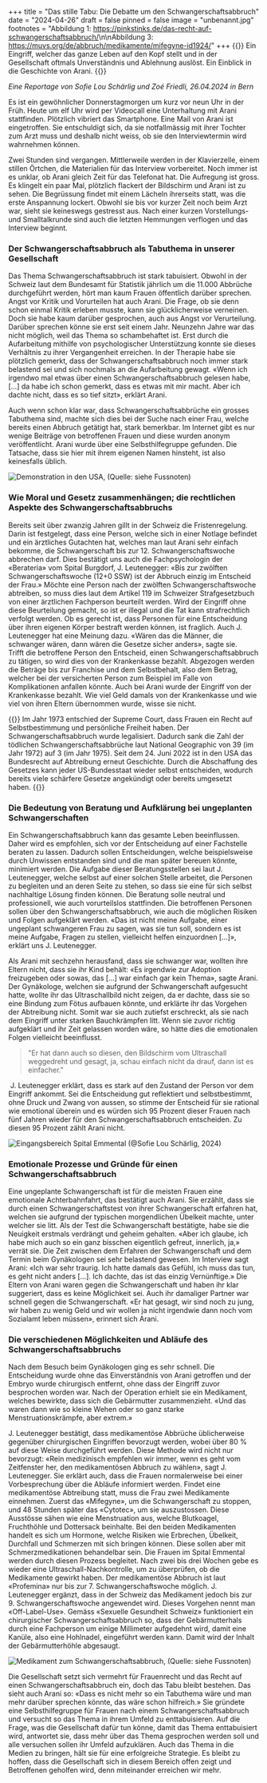 +++
title = "Das stille Tabu: Die Debatte um den Schwangerschaftsabbruch"
date = "2024-04-26"
draft = false
pinned = false
image = "unbenannt.jpg"
footnotes = "Abbildung 1: <https://pinkstinks.de/das-recht-auf-schwangerschaftsabbruch/>\n\nAbbildung 3: https://muvs.org/de/abbruch/medikamente/mifegyne-id1924/"
+++
{{<lead>}} Ein Eingriff, welcher das ganze Leben auf den Kopf stellt und in der Gesellschaft oftmals Unverständnis und Ablehnung auslöst. Ein Einblick in die Geschichte von Arani. {{</lead>}}

*Eine Reportage von Sofie Lou Schärlig und Zoé Friedli, 26.04.2024 in Bern*

Es ist ein gewöhnlicher Donnerstagmorgen um kurz vor neun Uhr in der Früh. Heute um elf Uhr wird per Videocall eine Unterhaltung mit Arani stattfinden. Plötzlich vibriert das Smartphone. Eine Mail von Arani ist eingetroffen. Sie entschuldigt sich, da sie notfallmässig mit ihrer Tochter zum Arzt muss und deshalb nicht weiss, ob sie den Interviewtermin wird wahrnehmen können.

Zwei Stunden sind vergangen. Mittlerweile werden in der Klavierzelle, einem stillen Örtchen, die Materialien für das Interview vorbereitet. Noch immer ist es unklar, ob Arani gleich Zeit für das Telefonat hat. Die Aufregung ist gross. Es klingelt ein paar Mal, plötzlich flackert der Bildschirm und Arani ist zu sehen. Die Begrüssung findet mit einem Lächeln ihrerseits statt, was die erste Anspannung lockert. Obwohl sie bis vor kurzer Zeit noch beim Arzt war, sieht sie keineswegs gestresst aus. Nach einer kurzen Vorstellungs- und Smalltalkrunde sind auch die letzten Hemmungen verflogen und das Interview beginnt. 

### **Der Schwangerschaftsabbruch als Tabuthema in unserer Gesellschaft**

Das Thema Schwangerschaftsabbruch ist stark tabuisiert. Obwohl in der Schweiz laut dem Bundesamt für Statistik jährlich um die 11.000 Abbrüche durchgeführt werden, hört man kaum Frauen öffentlich darüber sprechen. Angst vor Kritik und Vorurteilen hat auch Arani. Die Frage, ob sie denn schon einmal Kritik erleben musste, kann sie glücklicherweise verneinen. Doch sie habe kaum darüber gesprochen, auch aus Angst vor Verurteilung. Darüber sprechen könne sie erst seit einem Jahr. Neunzehn Jahre war das nicht möglich, weil das Thema so schambehaftet ist. Erst durch die Aufarbeitung mithilfe von psychologischer Unterstützung konnte sie dieses Verhältnis zu ihrer Vergangenheit erreichen. In der Therapie habe sie plötzlich gemerkt, dass der Schwangerschaftsabbruch noch immer stark belastend sei und sich nochmals an die Aufarbeitung gewagt. «Wenn ich irgendwo mal etwas über einen Schwangerschaftsabbruch gelesen habe, \[…] da habe ich schon gemerkt, dass es etwas mit mir macht. Aber ich dachte nicht, dass es so tief sitzt», erklärt Arani. 

Auch wenn schon klar war, dass Schwangerschaftsabbrüche ein grosses Tabuthema sind, machte sich dies bei der Suche nach einer Frau, welche bereits einen Abbruch getätigt hat, stark bemerkbar. Im Internet gibt es nur wenige Beiträge von betroffenen Frauen und diese wurden anonym veröffentlicht. Arani wurde über eine Selbsthilfegruppe gefunden. Die Tatsache, dass sie hier mit ihrem eigenen Namen hinsteht, ist also keinesfalls üblich.

![Demonstration in den USA, (Quelle: siehe Fussnoten)](unbenannt.jpg)

### **Wie Moral und Gesetz zusammenhängen; die rechtlichen Aspekte des Schwangerschaftsabbruchs**

Bereits seit über zwanzig Jahren gillt in der Schweiz die Fristenregelung. Darin ist festgelegt, dass eine Person, welche sich in einer Notlage befindet und ein ärztliches Gutachten hat, welches man laut Arani sehr einfach bekomme, die Schwangerschaft bis zur 12. Schwangerschaftswoche abbrechen darf. Dies bestätigt uns auch die Fachpsychologin der «Berateria» vom Spital Burgdorf, J. Leutenegger: «Bis zur zwölften Schwangerschaftswoche (12+0 SSW) ist der Abbruch einzig im Entscheid der Frau.» Möchte eine Person nach der zwölften Schwangerschaftswoche abtreiben, so muss dies laut dem Artikel 119 im Schweizer Strafgesetzbuch von einer ärztlichen Fachperson beurteilt werden. Wird der Eingriff ohne diese Beurteilung gemacht, so ist er illegal und die Tat kann strafrechtlich verfolgt werden. Ob es gerecht ist, dass Personen für eine Entscheidung über ihren eigenen Körper bestraft werden können, ist fraglich. Auch J. Leutenegger hat eine Meinung dazu. «Wären das die Männer, die schwanger wären, dann wären die Gesetze sicher anders», sagte sie. \
Trifft die betroffene Person den Entscheid, einen Schwangerschaftsabbruch zu tätigen, so wird dies von der Krankenkasse bezahlt. Abgezogen werden die Beträge bis zur Franchise und dem Selbstbehalt, also dem Betrag, welcher bei der versicherten Person zum Beispiel im Falle von Komplikationen anfallen könnte. Auch bei Arani wurde der Eingriff von der Krankenkasse bezahlt. Wie viel Geld damals von der Krankenkasse und wie viel von ihren Eltern übernommen wurde, wisse sie nicht. 

{{<box title="Gesetzgebung in den USA">}} Im Jahr 1973 entschied der Supreme Court, dass Frauen ein Recht auf Selbstbestimmung und persönliche Freiheit haben. Der Schwangerschaftsabbruch wurde legalisiert. Dadurch sank die Zahl der tödlichen Schwangerschaftsabbrüche laut National Geographic von 39 (im Jahr 1972) auf 3 (im Jahr 1975). Seit dem 24. Juni 2022 ist in den USA das Bundesrecht auf Abtreibung erneut Geschichte. Durch die Abschaffung des Gesetzes kann jeder US-Bundesstaat wieder selbst entscheiden, wodurch bereits viele schärfere Gesetze angekündigt oder bereits umgesetzt haben. {{</box>}}

### **Die Bedeutung von Beratung und Aufklärung bei ungeplanten Schwangerschaften**

Ein Schwangerschaftsabbruch kann das gesamte Leben beeinflussen. Daher wird es empfohlen, sich vor der Entscheidung auf einer Fachstelle beraten zu lassen. Dadurch sollen Entscheidungen, welche beispielsweise durch Unwissen entstanden sind und die man später bereuen könnte, minimiert werden. Die Aufgabe dieser Beratungsstellen sei laut J. Leutenegger, welche selbst auf einer solchen Stelle arbeitet, die Personen zu begleiten und an deren Seite zu stehen, so dass sie eine für sich selbst nachhaltige Lösung finden können. Die Beratung solle neutral und professionell, wie auch vorurteilslos stattfinden. Die betroffenen Personen sollen über den Schwangerschaftsabbruch, wie auch die möglichen Risiken und Folgen aufgeklärt werden. «Das ist nicht meine Aufgabe, einer ungeplant schwangeren Frau zu sagen, was sie tun soll, sondern es ist meine Aufgabe, Fragen zu stellen, vielleicht helfen einzuordnen \[...]», erklärt uns J. Leutenegger.

Als Arani mit sechzehn herausfand, dass sie schwanger war, wollten ihre Eltern nicht, dass sie ihr Kind behält: «Es irgendwie zur Adoption freizugeben oder sowas, das \[…] war einfach gar kein Thema», sagte Arani. Der Gynäkologe, welchen sie aufgrund der Schwangerschaft aufgesucht hatte, wollte ihr das Ultraschallbild nicht zeigen, da er dachte, dass sie so eine Bindung zum Fötus aufbauen könnte, und erklärte ihr das Vorgehen der Abtreibung nicht. Somit war sie auch zutiefst erschreckt, als sie nach dem Eingriff unter starken Bauchkrämpfen litt. Wenn sie zuvor richtig aufgeklärt und ihr Zeit gelassen worden wäre, so hätte dies die emotionalen Folgen vielleicht beeinflusst. 

> "Er hat dann auch so diesen, den Bildschirm vom Ultraschall weggedreht und gesagt, ja, schau einfach nicht da drauf, dann ist es einfacher."

 J. Leutenegger erklärt, dass es stark auf den Zustand der Person vor dem Eingriff ankommt. Sei die Entscheidung gut reflektiert und selbstbestimmt, ohne Druck und Zwang von aussen, so stimme der Entscheid für sie rational wie emotional überein und es würden sich 95 Prozent dieser Frauen nach fünf Jahren wieder für den Schwangerschaftsabbruch entscheiden. Zu diesen 95 Prozent zählt Arani nicht.

![Eingangsbereich Spital Emmental (@Sofie Lou Schärlig, 2024)](img_4780.jpg)

### **Emotionale Prozesse und Gründe für einen Schwangerschaftsabbruch**

Eine ungeplante Schwangerschaft ist für die meisten Frauen eine emotionale Achterbahnfahrt, das bestätigt auch Arani. Sie erzählt, dass sie durch einen Schwangerschaftstest von ihrer Schwangerschaft erfahren hat, welchen sie aufgrund der typischen morgendlichen Übelkeit machte, unter welcher sie litt. Als der Test die Schwangerschaft bestätigte, habe sie die Neuigkeit erstmals verdrängt und geheim gehalten. «Aber ich glaube, ich habe mich auch so ein ganz bisschen eigentlich gefreut, innerlich, ja,» verrät sie. Die Zeit zwischen dem Erfahren der Schwangerschaft und dem Termin beim Gynäkologen sei sehr belastend gewesen. Im Interview sagt Arani: «Ich war sehr traurig. Ich hatte damals das Gefühl, ich muss das tun, es geht nicht anders \[…]. Ich dachte, das ist das einzig Vernünftige.» Die Eltern von Arani waren gegen die Schwangerschaft und haben ihr klar suggeriert, dass es keine Möglichkeit sei. Auch ihr damaliger Partner war schnell gegen die Schwangerschaft. «Er hat gesagt, wir sind noch zu jung, wir haben zu wenig Geld und wir wollen ja nicht irgendwie dann noch vom Sozialamt leben müssen», erinnert sich Arani.

### **Die verschiedenen Möglichkeiten und Abläufe des Schwangerschaftsabbruchs**

Nach dem Besuch beim Gynäkologen ging es sehr schnell. Die Entscheidung wurde ohne das Einverständnis von Arani getroffen und der Embryo wurde chirurgisch entfernt, ohne dass der Eingriff zuvor besprochen worden war. Nach der Operation erhielt sie ein Medikament, welches bewirkte, dass sich die Gebärmutter zusammenzieht. «Und das waren dann wie so kleine Wehen oder so ganz starke Menstruationskrämpfe, aber extrem.» 

J. Leutenegger bestätigt, dass medikamentöse Abbrüche üblicherweise gegenüber chirurgischen Eingriffen bevorzugt werden, wobei über 80 % auf diese Weise durchgeführt werden. Diese Methode wird nicht nur bevorzugt: «Rein medizinisch empfehlen wir immer, wenn es geht vom Zeitfenster her, den medikamentösen Abbruch zu wählen», sagt J. Leutenegger. Sie erklärt auch, dass die Frauen normalerweise bei einer Vorbesprechung über die Abläufe informiert werden. Findet eine medikamentöse Abtreibung statt, muss die Frau zwei Medikamente einnehmen. Zuerst das «Mifegyne», um die Schwangerschaft zu stoppen, und 48 Stunden später das «Cytotec», um sie auszustossen. Diese Ausstösse sähen wie eine Menstruation aus, welche Blutkoagel, Fruchthöhle und Dottersack beinhalte. Bei den beiden Medikamenten handelt es sich um Hormone, welche Risiken wie Erbrechen, Übelkeit, Durchfall und Schmerzen mit sich bringen können. Diese sollen aber mit Schmerzmedikationen behandelbar sein. Die Frauen im Spital Emmental werden durch diesen Prozess begleitet. Nach zwei bis drei Wochen gebe es wieder eine Ultraschall-Nachkontrolle, um zu überprüfen, ob die Medikamente gewirkt haben. Der medikamentöse Abbruch ist laut «Profemina» nur bis zur 7. Schwangerschaftswoche möglich. J. Leutenegger ergänzt, dass in der Schweiz das Medikament jedoch bis zur 9. Schwangerschaftswoche angewendet wird. Dieses Vorgehen nennt man «Off-Label-Use». Gemäss «Sexuelle Gesundheit Schweiz» funktioniert ein chirurgischer Schwangerschaftsabbruch so, dass der Gebärmutterhals durch eine Fachperson um einige Millimeter aufgedehnt wird, damit eine Kanüle, also eine Hohlnadel, eingeführt werden kann. Damit wird der Inhalt der Gebärmutterhöhle abgesaugt. 

![Medikament zum Schwangerschaftsabbruch, (Quelle: siehe Fussnoten)](illu_01_dl_mifegyne.jpg)

Die Gesellschaft setzt sich vermehrt für Frauenrecht und das Recht auf einen Schwangerschaftsabbruch ein, doch das Tabu bleibt bestehen. Das sieht auch Arani so: «Dass es nicht mehr so ein Tabuthema wäre und man mehr darüber sprechen könnte, das wäre schon hilfreich.» Sie gründete eine Selbsthilfegruppe für Frauen nach einem Schwangerschaftsabbruch und versucht so das Thema in ihrem Umfeld zu enttabuisieren. Auf die Frage, was die Gesellschaft dafür tun könne, damit das Thema enttabuisiert wird, antwortet sie, dass mehr über das Thema gesprochen werden soll und alle versuchen sollen ihr Umfeld aufzuklären. Auch das Thema in die Medien zu bringen, hält sie für eine erfolgreiche Strategie. Es bleibt zu hoffen, dass die Gesellschaft sich in diesem Bereich offen zeigt und Betroffenen geholfen wird, denn miteinander erreichen wir mehr.
